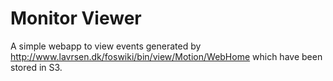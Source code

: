Monitor Viewer
==============

A simple webapp to view events generated by http://www.lavrsen.dk/foswiki/bin/view/Motion/WebHome
which have been stored in S3.
